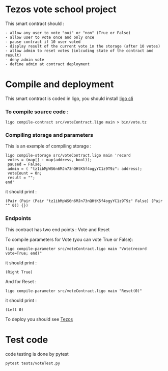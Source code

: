 # Tezos vote school project

This smart contract should :
    
    - allow any user to vote "oui" or "non" (True or False)
    - allow user to vote once and only once
    - pause contract if 10 user voted
    - display result of the current vote in the storage (after 10 votes)
    - allow admin to reset votes (inlcuding state of the contract and result)
    - deny admin vote
    - define admin at contract deployment

# Compile and deployment

This smart contract is coded in ligo, you should install [ligo cli](https://ligolang.org/docs/next/intro/installation/)

### To compile source code :

```Shell
ligo compile-contract src/voteContract.ligo main > bin/vote.tz
```

### Compiling storage and parameters

This is an exemple of compiling storage :

```Shell
ligo compile-storage src/voteContract.ligo main 'record
 votes = (map[] : map(address, bool));
 paused = False;
 admin = ( "tz1ibMpWS6n6MJn73nQHtK5f4ogyYC1z9T9z": address);
 voteCount = 0n;
 result = "";
end'
```

it should print :

```Shell
(Pair (Pair (Pair "tz1ibMpWS6n6MJn73nQHtK5f4ogyYC1z9T9z" False) (Pair "" 0)) {})
```

### Endpoints

This contract has two end points : Vote and Reset

To compile parameters for Vote (you can vote True or False): 

```Shell
ligo compile-parameter src/voteContract.ligo main "Vote(record vote=True; end)"
```

it should print :
```Shell
(Right True)
```
And for Reset : 

```Shell
ligo compile-parameter src/voteContract.ligo main "Reset(0)"
```

it should print :
```Shell
(Left 0)
```

To deploy you should see [Tezos](https://tezos.gitlab.io/introduction/howtoget.html)

# Test code

code testing is done by pytest

```Shell
pytest tests/voteTest.py
```